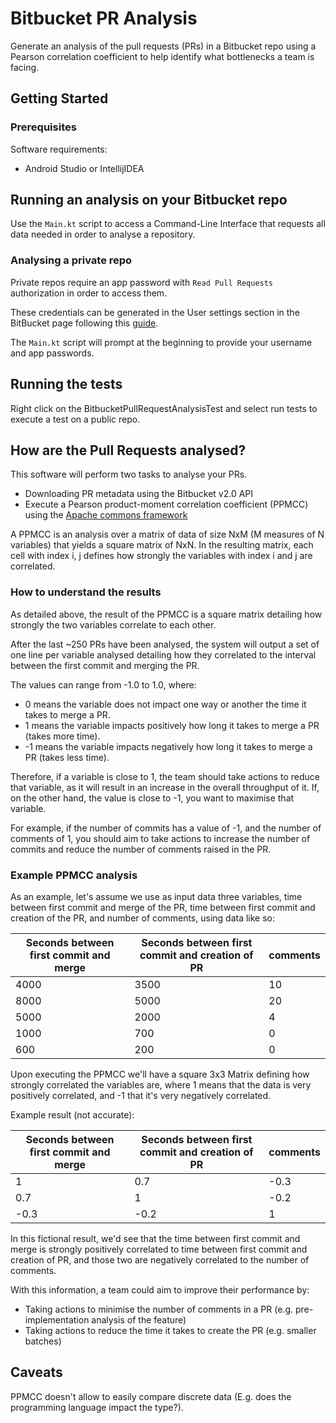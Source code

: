 # Bitbucket PR Analysis

Generate an analysis of the pull requests (PRs) in a Bitbucket repo using a Pearson correlation coefficient to help identify what bottlenecks a team is facing.

## Getting Started

### Prerequisites

Software requirements:

* Android Studio or IntellijIDEA

## Running an analysis on your Bitbucket repo

Use the `Main.kt` script to access a Command-Line Interface that requests all data needed in order to analyse a repository.

### Analysing a private repo

Private repos require an app password with `Read Pull Requests` authorization in order to access them.

These credentials can be generated in the User settings section in the BitBucket page following this [guide](https://confluence.atlassian.com/bitbucket/app-passwords-828781300.html).

The `Main.kt` script will prompt at the beginning to provide your username and app passwords.

## Running the tests

Right click on the BitbucketPullRequestAnalysisTest and select run tests to execute a test on a public repo.

## How are the Pull Requests analysed?

This software will perform two tasks to analyse your PRs.

* Downloading PR metadata using the Bitbucket v2.0 API
* Execute a Pearson product-moment correlation coefficient (PPMCC) using the [Apache commons framework](https://commons.apache.org/proper/commons-math/javadocs/api-3.3/org/apache/commons/math3/stat/correlation/PearsonsCorrelation.html)

A PPMCC is an analysis over a matrix of data of size NxM (M measures of N variables) that yields a square matrix of NxN. In the resulting matrix, each cell with index i, j defines how strongly the variables with index i and j are correlated.

### How to understand the results

As detailed above, the result of the PPMCC is a square matrix detailing how strongly the two variables correlate to each other.

After the last ~250 PRs have been analysed, the system will output a set of one line per variable analysed detailing how they correlated to the interval between the first commit and merging the PR.

The values can range from -1.0 to 1.0, where:

* 0 means the variable does not impact one way or another the time it takes to merge a PR.
* 1 means the variable impacts positively how long it takes to merge a PR (takes more time).
* -1 means the variable impacts negatively how long it takes to merge a PR (takes less time).

Therefore, if a variable is close to 1, the team should take actions to reduce that variable, as it will result in an increase in the overall throughput of it. If, on the other hand, the value is close to -1, you want to maximise that variable.

For example, if the number of commits has a value of -1, and the number of comments of 1, you should aim to take actions to increase the number of commits and reduce the number of comments raised in the PR.

### Example PPMCC analysis

As an example, let's assume we use as input data three variables, time between first commit and merge of the PR, time between first commit and creation of the PR, and number of comments, using data like so:

| Seconds between first commit and merge | Seconds between first commit and creation of PR | comments |
|----------------------------------------|-------------------------------------------------|----------|
| 4000                                   | 3500                                            | 10       |
| 8000                                   | 5000                                            | 20       |
| 5000                                   | 2000                                            | 4        |
| 1000                                   | 700                                             | 0        |
| 600                                    | 200                                             | 0        |

Upon executing the PPMCC we'll have a square 3x3 Matrix defining how strongly correlated the variables are, where 1 means that the data is very positively correlated, and -1 that it's very negatively correlated.

Example result (not accurate):

| Seconds between first commit and merge | Seconds between first commit and creation of PR | comments |
|----------------------------------------|-------------------------------------------------|----------|
| 1                                   | 0.7                                            | -0.3       |
| 0.7                                   | 1                                            | -0.2       |
| -0.3                                   | -0.2                                            | 1        |

In this fictional result, we'd see that the time between first commit and merge is strongly positively correlated to time between first commit and creation of PR, and those two are negatively correlated to the number of comments.

With this information, a team could aim to improve their performance by:

* Taking actions to minimise the number of comments in a PR (e.g. pre-implementation analysis of the feature)
* Taking actions to reduce the time it takes to create the PR (e.g. smaller batches)

## Caveats

PPMCC doesn't allow to easily compare discrete data (E.g. does the programming language impact the type?).
